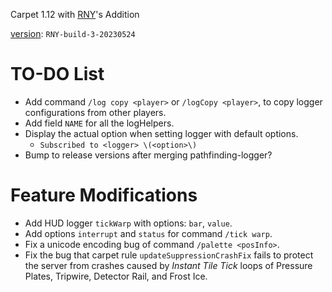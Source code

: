 Carpet 1.12 with [RNY](https://github.com/Rainyaphthyl)'s Addition

[version](src/carpet/CarpetSettings.java): `RNY-build-3-20230524`

# TO-DO List

- Add command `/log copy <player>` or `/logCopy <player>`, to copy logger configurations from other players.
- Add field `NAME` for all the logHelpers.
- Display the actual option when setting logger with default options.
    - `Subscribed to <logger> \(<option>\)`
- Bump to release versions after merging pathfinding-logger?

# Feature Modifications

- Add HUD logger `tickWarp` with options: `bar`, `value`.
- Add options `interrupt` and `status` for command `/tick warp`.
- Fix a unicode encoding bug of command `/palette <posInfo>`.
- Fix the bug that carpet rule `updateSuppressionCrashFix` fails to protect the server from crashes caused by *Instant Tile Tick* loops of Pressure Plates, Tripwire, Detector Rail, and Frost Ice.
